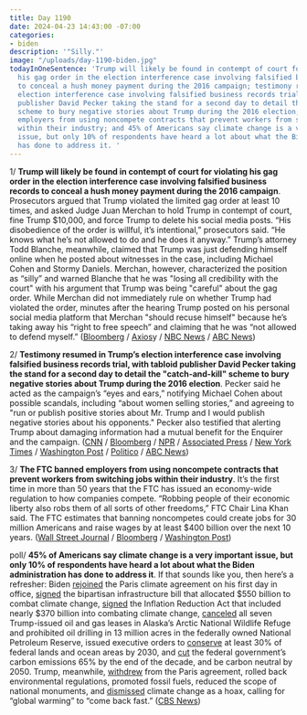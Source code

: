 ```yaml
---
title: Day 1190
date: 2024-04-23 14:43:00 -07:00
categories:
- biden
description: '"Silly."'
image: "/uploads/day-1190-biden.jpg"
todayInOneSentence: 'Trump will likely be found in contempt of court for violating
  his gag order in the election interference case involving falsified business records
  to conceal a hush money payment during the 2016 campaign; testimony resumed in Trump’s
  election interference case involving falsified business records trial, with tabloid
  publisher David Pecker taking the stand for a second day to detail the "catch-and-kill"
  scheme to bury negative stories about Trump during the 2016 election; the FTC banned
  employers from using noncompete contracts that prevent workers from switching jobs
  within their industry; and 45% of Americans say climate change is a very important
  issue, but only 10% of respondents have heard a lot about what the Biden administration
  has done to address it. '
---
```


1/ **Trump will likely be found in contempt of court for violating his gag order in the election interference case involving falsified business records to conceal a hush money payment during the 2016 campaign**. Prosecutors argued that Trump violated the limited gag order at least 10 times, and asked Judge Juan Merchan to hold Trump in contempt of court, fine Trump $10,000, and force Trump to delete his social media posts. “His disobedience of the order is willful, it’s intentional,” prosecutors said. “He knows what he’s not allowed to do and he does it anyway.” Trump’s attorney Todd Blanche, meanwhile, claimed that Trump was just defending himself online when he posted about witnesses in the case, including Michael Cohen and Stormy Daniels. Merchan, however, characterized the position as “silly” and warned Blanche that he was "losing all credibility with the court" with his argument that Trump was being "careful" about the gag order. While Merchan did not immediately rule on whether Trump had violated the order, minutes after the hearing Trump posted on his personal social media platform that Merchan "should recuse himself" because he’s taking away his “right to free speech” and claiming that he was “not allowed to defend myself.” ([Bloomberg](https://www.bloomberg.com/news/articles/2024-04-23/trump-may-lose-contempt-fight-as-judge-calls-arguments-silly?sref=MIBMEEoj) / [Axios](https://www.axios.com/2024/04/23/trump-new-york-criminal-trial-gag-order-contempt)y / [NBC News](https://www.nbcnews.com/politics/donald-trump/judge-trump-trial-hold-hearing-gag-order-witness-testimony-resumes-rcna148854) / [ABC News](https://abcnews.go.com/US/hearing-trump-hush-money-case-determine-trump-held/story?id=109509803))

2/ **Testimony resumed in Trump’s election interference case involving falsified business records trial, with tabloid publisher David Pecker taking the stand for a second day to detail the "catch-and-kill" scheme to bury negative stories about Trump during the 2016 election**. Pecker said he acted as the campaign’s “eyes and ears,” notifying Michael Cohen about possible scandals, including  “about women selling stories,” and agreeing to "run or publish positive stories about Mr. Trump and I would publish negative stories about his opponents." Pecker also testified that alerting Trump about damaging information had a mutual benefit for the Enquirer and the campaign. ([CNN](https://www.cnn.com/politics/live-news/trump-hush-money-trial-04-23-24/index.html) / [Bloomberg](https://www.bloomberg.com/news/articles/2024-04-23/tabloid-ceo-says-he-squashed-negative-stories-on-trump-affairs?srnd=homepage-americas&sref=MIBMEEoj) / [NPR](https://www.npr.org/2024/04/23/1246435476/david-pecker-trump-trial) / [Associated Press](https://apnews.com/article/trump-trial-hush-money-national-enquirer-d44d4a7ce66cc08edb5981b3afb882ba) / [New York Times](https://www.nytimes.com/live/2024/04/23/nyregion/trump-hush-money-trial-news) / [Washington Post](https://www.washingtonpost.com/politics/2024/04/23/trump-hush-money-trial-live-updates-david-pecker-testimony/) / [Politico](https://www.politico.com/live-updates/2024/04/23/trump-hush-money-criminal-trial/mcdougals-claim-cohens-anxiety-00153915) / [ABC News](https://abcnews.go.com/US/live-updates/trump-hush-money-trial/?id=108402689))

3/ **The FTC banned employers from using noncompete contracts that prevent workers from switching jobs within their industry**. It’s the first time in more than 50 years that the FTC has issued an economy-wide regulation to how companies compete. “Robbing people of their economic liberty also robs them of all sorts of other freedoms,” FTC Chair Lina Khan said. The FTC estimates that banning noncompetes could create jobs for 30 million Americans and raise wages by at least $400 billion over the next 10 years. ([Wall Street Journal](https://www.wsj.com/politics/policy/ftc-bans-noncompete-clauses-that-restrict-job-switching-984d2187?mod=hp_lead_pos1) / [Bloomberg](https://www.bloomberg.com/news/articles/2024-04-23/ftc-to-issue-non-compete-ban-as-chamber-lawsuit-looms?sref=MIBMEEoj) / [Washington Post](https://www.washingtonpost.com/business/2024/04/23/ftc-noncompete-agreements/))

poll/ **45% of Americans say climate change is a very important issue, but only 10% of respondents have heard a lot about what the Biden administration has done to address it**. If that sounds like you, then here’s a refresher: Biden [rejoined](https://whatthefuckjusthappenedtoday.com/2021/01/21/day-2/#1-biden-marked-the-start-of-his-pres) the Paris climate agreement on his first day in office, [signed](https://whatthefuckjusthappenedtoday.com/2021/11/15/day-300/#1-biden-signed-the-1-trillion-bipart) the bipartisan infrastructure bill that allocated $550 billion to combat climate change, [signed](https://whatthefuckjusthappenedtoday.com/2022/08/16/day-574/#2-biden-signed-the-democrats%E2%80%99-landma) the Inflation Reduction Act that included nearly $370 billion into combating climate change, [canceled](https://whatthefuckjusthappenedtoday.com/2023/09/06/day-960/#1-biden-canceled-all-seven-trump-iss) all seven Trump-issued oil and gas leases in Alaska’s Arctic National Wildlife Refuge and prohibited oil drilling in 13 million acres in the federally owned National Petroleum Reserve, issued executive orders to [conserve](https://whatthefuckjusthappenedtoday.com/2021/01/27/day-8/#10-biden-warned-the-climate-crisis-p) at least 30% of federal lands and ocean areas by 2030, and [cut](https://whatthefuckjusthappenedtoday.com/2021/12/08/day-323/#4-biden-signed-an-executive-order-to) the federal government’s carbon emissions 65% by the end of the decade, and be carbon neutral by 2050. Trump, meanwhile, [withdrew](https://whatthefuckjusthappenedtoday.com/2017/05/31/Day-132/#1-trump-will-withdraw-from-the-paris) from the Paris agreement, rolled back environmental regulations, promoted fossil fuels, reduced the scope of national monuments, and [dismissed](https://whatthefuckjusthappenedtoday.com/2019/01/29/day-740/#1-trump-dismissed-climate-change-as) climate change as a hoax, calling for “global warming” to “come back fast.” ([CBS News](https://www.cbsnews.com/news/climate-policies-biden-poll/))